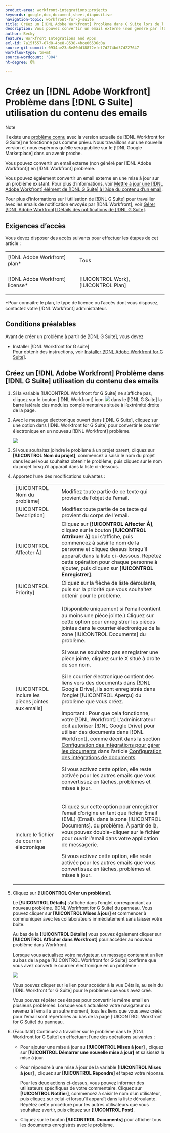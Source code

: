 ```yaml
---
product-area: workfront-integrations;projects
keywords: google,doc,document,sheet,diapositive
navigation-topic: workfront-for-g-suite
title: Créez un [!DNL Adobe Workfront] Problème dans G Suite lors de l’utilisation du contenu des emails
description: Vous pouvez convertir un email externe (non généré par [!DNL Adobe Workfront)] à [!DNL Workfront] problème.
author: Becky
feature: Workfront Integrations and Apps
exl-id: 7a15f557-67d8-4be8-8538-4bce06536c0a
source-git-commit: 0934ae23a8e80dd18872efef7d274bd57d227647
workflow-type: tm+mt
source-wordcount: '804'
ht-degree: 0%

---
```


# Créez un [!DNL Adobe Workfront] Problème dans [!DNL G Suite] utilisation du contenu des emails

>[!NOTE]
>
>Il existe une [problème connu](https://experienceleague.adobe.com/docs/workfront-known-issues/issues/new-workfront-experience/wf-current/wf-integrations-error-when-opening-wf-for-gsuite.html?lang=en) avec la version actuelle de [!DNL Workfront for G Suite] ne fonctionne pas comme prévu. Nous travaillons sur une nouvelle version et nous espérons qu’elle sera publiée sur le [!DNL Google Marketplace] dans un avenir proche.

Vous pouvez convertir un email externe (non généré par [!DNL Adobe Workfront]) en [!DNL Workfront] problème.

Vous pouvez également convertir un email externe en une mise à jour sur un problème existant. Pour plus d’informations, voir [Mettre à jour une [!DNL Adobe Workfront] élément de [!DNL G Suite] à l’aide du contenu d’un email](../../workfront-integrations-and-apps/workfront-for-g-suite/update-wf-item-using-email-content.md).

Pour plus d’informations sur l’utilisation de [!DNL G Suite] pour travailler avec les emails de notification envoyés par [!DNL Workfront], voir [Gérer [!DNL Adobe Workfront] Détails des notifications de [!DNL G Suite]](../../workfront-integrations-and-apps/workfront-for-g-suite/manage-wf-email-notification-details-in-gsuite.md).

## Exigences d’accès

Vous devez disposer des accès suivants pour effectuer les étapes de cet article :

<table style="table-layout:auto"> 
 <col> 
 <col> 
 <tbody> 
  <tr> 
   <td role="rowheader">[!DNL Adobe Workfront] plan*</td> 
   <td> <p>Tous</p> </td> 
  </tr> 
  <tr> 
   <td role="rowheader">[!DNL Adobe Workfront] license*</td> 
   <td> <p>[!UICONTROL Work], [!UICONTROL Plan]</p> </td> 
  </tr> 
   </tbody> 
</table>

&#42;Pour connaître le plan, le type de licence ou l’accès dont vous disposez, contactez votre [!DNL Workfront] administrateur.

## Conditions préalables

Avant de créer un problème à partir de [!DNL G Suite], vous devez

* Installer [!DNL Workfront for G suite]\
   Pour obtenir des instructions, voir [Installer [!DNL Adobe Workfront for G Suite]](../../workfront-integrations-and-apps/workfront-for-g-suite/install-workfront-for-gsuite.md).

## Créez un [!DNL Adobe Workfront] Problème dans [!DNL G Suite] utilisation du contenu des emails

1. Si la variable [!UICONTROL Workfront for G Suite] ne s’affiche pas, cliquez sur le bouton [!DNL Workfront] icon ![](assets/wf-lion-icon.png) dans le [!DNL G Suite] la barre latérale des modules complémentaires située à l’extrémité droite de la page.
1. Avec le message électronique ouvert dans [!DNL G Suite], cliquez sur une option dans [!DNL Workfront for G Suite] pour convertir le courrier électronique en un nouveau [!DNL Workfront] problème.

   ![](assets/convert-email-task-issue-update.png)

1. Si vous souhaitez joindre le problème à un projet parent, cliquez sur **[!UICONTROL Nom du projet]**, commencez à saisir le nom du projet dans lequel vous souhaitez obtenir le problème, puis cliquez sur le nom du projet lorsqu’il apparaît dans la liste ci-dessous.
1. Apportez l’une des modifications suivantes :

   <table style="table-layout:auto"> 
    <col> 
    <col> 
    <tbody> 
     <tr> 
      <td role="rowheader">[!UICONTROL Nom du problème]</td> 
      <td>Modifiez toute partie de ce texte qui provient de l’objet de l’email.</td> 
     </tr> 
     <tr> 
      <td role="rowheader">[!UICONTROL Description]</td> 
      <td>Modifiez toute partie de ce texte qui provient du corps de l'email.</td> 
     </tr> 
     <tr data-mc-conditions=""> 
      <td role="rowheader">[!UICONTROL Affecter À]</td> 
      <td>Cliquez sur <strong>[!UICONTROL Affecter À]</strong>, cliquez sur le bouton <strong>[!UICONTROL Attribuer à]</strong> qui s’affiche, puis commencez à saisir le nom de la personne et cliquez dessus lorsqu’il apparaît dans la liste ci-dessous. Répétez cette opération pour chaque personne à ajouter, puis cliquez sur <strong>[!UICONTROL Enregistrer]</strong>.</td> 
     </tr> 
     <tr data-mc-conditions=""> 
      <td role="rowheader">[!UICONTROL Priority]</td> 
      <td>Cliquez sur la flèche de liste déroulante, puis sur la priorité que vous souhaitez obtenir pour le problème.</td> 
     </tr> 
     <tr data-mc-conditions=""> 
      <td role="rowheader">[!UICONTROL Inclure les pièces jointes aux emails]</td> 
      <td> <p>(Disponible uniquement si l’email contient au moins une pièce jointe.) Cliquez sur cette option pour enregistrer les pièces jointes dans le courrier électronique de la zone [!UICONTROL Documents] du problème. </p> <p>Si vous ne souhaitez pas enregistrer une pièce jointe, cliquez sur le X situé à droite de son nom. </p> <p>Si le courrier électronique contient des liens vers des documents dans [!DNL Google Drive], ils sont enregistrés dans l’onglet [!UICONTROL Aperçu] du problème que vous créez. </p> <p>Important : Pour que cela fonctionne, votre [!DNL Workfront] L’administrateur doit autoriser [!DNL Google Drive] pour utiliser des documents dans [!DNL Workfront], comme décrit dans la section <a href="../../administration-and-setup/configure-integrations/configure-document-integrations.md#configur" class="MCXref xref">Configuration des intégrations pour gérer les documents</a> dans l’article <a href="../../administration-and-setup/configure-integrations/configure-document-integrations.md" class="MCXref xref">Configuration des intégrations de documents</a>.</p> <p>Si vous activez cette option, elle reste activée pour les autres emails que vous convertissez en tâches, problèmes et mises à jour.</p> </td> 
     </tr> 
     <tr data-mc-conditions=""> 
      <td role="rowheader">Inclure le fichier de courrier électronique</td> 
      <td> <p>Cliquez sur cette option pour enregistrer l’email d’origine en tant que fichier Email (EML) (Email). <span>dans la zone [!UICONTROL Documents].</span> du problème. À partir de là, vous pouvez double-cliquer sur le fichier pour ouvrir l’email dans votre application de messagerie.</p> <p>Si vous activez cette option, elle reste activée pour les autres emails que vous convertissez en tâches, problèmes et mises à jour.</p> </td> 
     </tr> 
    </tbody> 
   </table>

1. Cliquez sur **[!UICONTROL Créer un problème]**.

   Le **[!UICONTROL Détails]** s’affiche dans l’onglet correspondant au nouveau problème. [!DNL Workfront for G Suite] du panneau. Vous pouvez cliquer sur **[!UICONTROL Mises à jour]** et commencer à communiquer avec les collaborateurs immédiatement sans laisser votre boîte.

   Au bas de la **[!UICONTROL Détails]** vous pouvez également cliquer sur **[!UICONTROL Afficher dans Workfront]** pour accéder au nouveau problème dans Workfront.

   Lorsque vous actualisez votre navigateur, un message contenant un lien au bas de la page [!UICONTROL Workfront for G Suite] confirme que vous avez converti le courrier électronique en un problème :

   ![](assets/email-was-converted.png)

   Vous pouvez cliquer sur le lien pour accéder à la vue Détails, au sein du [!DNL Workfront for G Suite] pour le problème que vous avez créé.

   Vous pouvez répéter ces étapes pour convertir le même email en plusieurs problèmes. Lorsque vous actualisez votre navigateur ou revenez à l’email à un autre moment, tous les liens que vous avez créés pour l’email sont répertoriés au bas de la page [!UICONTROL Workfront for G Suite] du panneau.

1. (Facultatif) Continuez à travailler sur le problème dans le [!DNL Workfront for G Suite] en effectuant l’une des opérations suivantes :

   * Pour ajouter une mise à jour au **[!UICONTROL Mises à jour]** , cliquez sur **[!UICONTROL Démarrer une nouvelle mise à jour]** et saisissez la mise à jour.

   * Pour répondre à une mise à jour de la variable **[!UICONTROL Mises à jour]** , cliquez sur **[!UICONTROL Répondre]** et tapez votre réponse.

      Pour les deux actions ci-dessus, vous pouvez informer des utilisateurs spécifiques de votre commentaire. Cliquez sur **[!UICONTROL Notifier]**, commencez à saisir le nom d’un utilisateur, puis cliquez sur celui-ci lorsqu’il apparaît dans la liste déroulante. Répétez cette procédure pour les autres utilisateurs que vous souhaitez avertir, puis cliquez sur **[!UICONTROL Post]**.

   * Cliquez sur le bouton **[!UICONTROL Documents]** pour afficher tous les documents enregistrés avec le problème.
